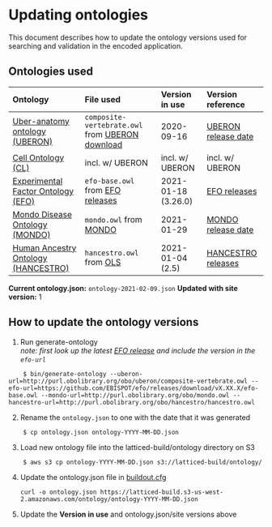 Updating ontologies
=========================

This document describes how to update the ontology versions used for searching and validation in the encoded application.

Ontologies used
---------------- 

| Ontology |  File used | Version in use | Version reference |
|:--|:--|:--|:--|
| [Uber-anatomy ontology (UBERON)] | `composite-vertebrate.owl` from [UBERON download] | 2020-09-16 | [UBERON release date] |
| [Cell Ontology (CL)] | incl. w/ UBERON | incl. w/ UBERON | incl. w/ UBERON |
| [Experimental Factor Ontology (EFO)] | `efo-base.owl` from [EFO releases] | 2021-01-18 (3.26.0) | [EFO releases] |
| [Mondo Disease Ontology (MONDO)] | `mondo.owl` from [MONDO] | 2021-01-29 | [MONDO release date] |
| [Human Ancestry Ontology (HANCESTRO)] | `hancestro.owl` from [OLS] | 2021-01-04 (2.5) | [HANCESTRO releases] |

**Current ontology.json:** `ontology-2021-02-09.json`
**Updated with site version:** 1

How to update the ontology versions
---------------- 

1. Run generate-ontology  
*note: first look up the latest [EFO release] and include the version in the `efo-url`*
```
	$ bin/generate-ontology --uberon-url=http://purl.obolibrary.org/obo/uberon/composite-vertebrate.owl --efo-url=https://github.com/EBISPOT/efo/releases/download/vX.XX.X/efo-base.owl --mondo-url=http://purl.obolibrary.org/obo/mondo.owl --hancestro-url=http://purl.obolibrary.org/obo/hancestro/hancestro.owl
```

2. Rename the `ontology.json` to one with the date that it was generated
```
	$ cp ontology.json ontology-YYYY-MM-DD.json
```
3. Load new ontology file into the latticed-build/ontology directory on S3
```
	$ aws s3 cp ontology-YYYY-MM-DD.json s3://latticed-build/ontology/
```
4.  Update the ontology.json file in [buildout.cfg]

	`curl -o ontology.json https://latticed-build.s3-us-west-2.amazonaws.com/ontology/ontology-YYYY-MM-DD.json`

5.  Update the **Version in use** and ontology.json/site versions above


[Uber-anatomy ontology (UBERON)]: http://uberon.org/
[UBERON download]: http://uberon.github.io/downloads.html
[UBERON release date]: http://svn.code.sf.net/p/obo/svn/uberon/releases/
[Cell Ontology (CL)]: https://github.com/obophenotype/cell-ontology
[Experimental Factor Ontology (EFO)]: http://www.ebi.ac.uk/efo
[EFO releases]: https://github.com/EBISPOT/efo/releases
[EFO release]: https://github.com/EBISPOT/efo/releases
[Mondo Disease Ontology (MONDO)]: http://obofoundry.org/ontology/mondo.html
[MONDO]: http://obofoundry.org/ontology/mondo.html
[MONDO release date]: https://github.com/monarch-initiative/mondo/releases
[Human Ancestry Ontology (HANCESTRO)]: https://github.com/EBISPOT/ancestro
[OLS]: https://www.ebi.ac.uk/ols/ontologies/hancestro
[HANCESTRO releases]: https://github.com/EBISPOT/ancestro/releases
[buildout.cfg]: ../../../buildout.cfg

